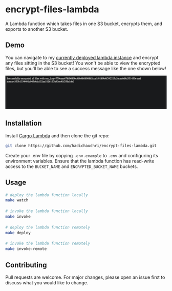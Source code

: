 # encrypt-files-lambda

A Lambda function which takes files in one S3 bucket, encrypts them, and exports to another S3 bucket.

## Demo

You can navigate to my [currently deployed lambda instance](https://8hwnfgzqk5.execute-api.us-east-1.amazonaws.com/default/encrypt-files) and encrypt any files sitting in the S3 bucket! You won't be able to view the encrypted files, but you'll be able to see a success message like the one shown below!

![Lambda Demo](./demo_screenshot.jpg)

## Installation

Install [Cargo Lambda](https://www.cargo-lambda.info/guide/getting-started.html) and then clone the git repo:

```bash
git clone https://github.com/hadichaudhri/encrypt-files-lambda.git
```

Create your .env file by copying `.env.example` to `.env` and configuring its environment variables.
Ensure that the lambda function has read-write access to the `BUCKET_NAME` and `ENCRYPTED_BUCKET_NAME` buckets.

## Usage

```bash
# deploy the lambda function locally
make watch

# invoke the lambda function locally
make invoke

# deploy the lambda function remotely
make deploy

# invoke the lambda function remotely
make invoke-remote
```

## Contributing

Pull requests are welcome. For major changes, please open an issue first
to discuss what you would like to change.
